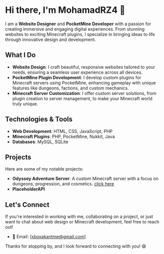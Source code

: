 # Hi there, I'm MohamadRZ4 👋

I am a **Website Designer** and **PocketMine Developer** with a passion for creating immersive and engaging digital experiences. From stunning websites to exciting Minecraft plugins, I specialize in bringing ideas to life through innovative design and development.

## What I Do
- **Website Design**: I craft beautiful, responsive websites tailored to your needs, ensuring a seamless user experience across all devices.
- **PocketMine Plugin Development**: I develop custom plugins for Minecraft servers using PocketMine, enhancing gameplay with unique features like dungeons, factions, and custom mechanics.
- **Minecraft Server Customization**: I offer custom server solutions, from plugin creation to server management, to make your Minecraft world truly unique.
  
## Technologies & Tools
- **Web Development**: HTML, CSS, JavaScript, PHP
- **Minecraft Plugins**: PHP, PocketMine, Nukkit, Java
- **Databases**: MySQL, SQLite

## Projects
Here are some of my notable projects:
- **Odyssey Adventure Server**: A custom Minecraft server with a focus on dungeons, progression, and cosmetics. [click here](https://github.com/OdysseyBE/)
- **PlaceholderAPI**

## Let's Connect
If you're interested in working with me, collaborating on a project, or just want to chat about web design or Minecraft development, feel free to reach out!

- 📧 Email: [xboxakantme@gmail.com]

Thanks for stopping by, and I look forward to connecting with you! 😄

